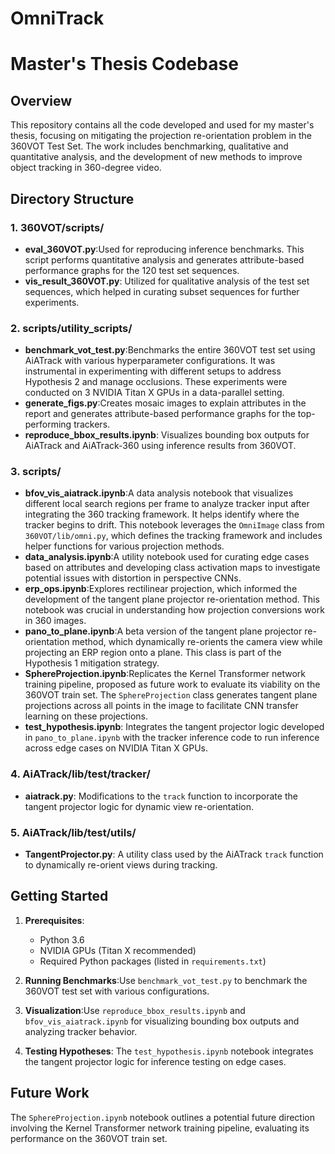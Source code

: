 # OmniTrack


# Master's Thesis Codebase

## Overview

This repository contains all the code developed and used for my master's thesis, focusing on mitigating the projection re-orientation problem in the 360VOT Test Set. The work includes benchmarking, qualitative and quantitative analysis, and the development of new methods to improve object tracking in 360-degree video.

## Directory Structure

### 1. **360VOT/scripts/**

- **eval_360VOT.py**:Used for reproducing inference benchmarks. This script performs quantitative analysis and generates attribute-based performance graphs for the 120 test set sequences.
- **vis_result_360VOT.py**:
  Utilized for qualitative analysis of the test set sequences, which helped in curating subset sequences for further experiments.

### 2. **scripts/utility_scripts/**

- **benchmark_vot_test.py**:Benchmarks the entire 360VOT test set using AiATrack with various hyperparameter configurations. It was instrumental in experimenting with different setups to address Hypothesis 2 and manage occlusions. These experiments were conducted on 3 NVIDIA Titan X GPUs in a data-parallel setting.
- **generate_figs.py**:Creates mosaic images to explain attributes in the report and generates attribute-based performance graphs for the top-performing trackers.
- **reproduce_bbox_results.ipynb**:
  Visualizes bounding box outputs for AiATrack and AiATrack-360 using inference results from 360VOT.

### 3. **scripts/**

- **bfov_vis_aiatrack.ipynb**:A data analysis notebook that visualizes different local search regions per frame to analyze tracker input after integrating the 360 tracking framework. It helps identify where the tracker begins to drift. This notebook leverages the `OmniImage` class from `360VOT/lib/omni.py`, which defines the tracking framework and includes helper functions for various projection methods.
- **data_analysis.ipynb**:A utility notebook used for curating edge cases based on attributes and developing class activation maps to investigate potential issues with distortion in perspective CNNs.
- **erp_ops.ipynb**:Explores rectilinear projection, which informed the development of the tangent plane projector re-orientation method. This notebook was crucial in understanding how projection conversions work in 360 images.
- **pano_to_plane.ipynb**:A beta version of the tangent plane projector re-orientation method, which dynamically re-orients the camera view while projecting an ERP region onto a plane. This class is part of the Hypothesis 1 mitigation strategy.
- **SphereProjection.ipynb**:Replicates the Kernel Transformer network training pipeline, proposed as future work to evaluate its viability on the 360VOT train set. The `SphereProjection` class generates tangent plane projections across all points in the image to facilitate CNN transfer learning on these projections.
- **test_hypothesis.ipynb**:
  Integrates the tangent projector logic developed in `pano_to_plane.ipynb` with the tracker inference code to run inference across edge cases on NVIDIA Titan X GPUs.

### 4. **AiATrack/lib/test/tracker/**

- **aiatrack.py**:
  Modifications to the `track` function to incorporate the tangent projector logic for dynamic view re-orientation.

### 5. **AiATrack/lib/test/utils/**

- **TangentProjector.py**:
  A utility class used by the AiATrack `track` function to dynamically re-orient views during tracking.

## Getting Started

1. **Prerequisites**:

   - Python 3.6
   - NVIDIA GPUs (Titan X recommended)
   - Required Python packages (listed in `requirements.txt`)
2. **Running Benchmarks**:Use `benchmark_vot_test.py` to benchmark the 360VOT test set with various configurations.
3. **Visualization**:Use `reproduce_bbox_results.ipynb` and `bfov_vis_aiatrack.ipynb` for visualizing bounding box outputs and analyzing tracker behavior.
4. **Testing Hypotheses**:
   The `test_hypothesis.ipynb` notebook integrates the tangent projector logic for inference testing on edge cases.

## Future Work

The `SphereProjection.ipynb` notebook outlines a potential future direction involving the Kernel Transformer network training pipeline, evaluating its performance on the 360VOT train set.

